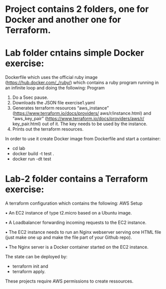 # Project contains 2 folders, one for Docker and another one for Terraform. 

# Lab folder cntains simple Docker exercise: 
Dockerfile which uses the official ruby image (https://hub.docker.com/_/ruby/) which
contains a ruby program running in an infinite loop and doing the following:
Program
1. Do a 5sec pause.
2. Downloads the JSON file exercise1.yaml
3. Generates terraform resources “aws_instance” (https://www.terraform.io/docs/providers/
aws/r/instance.html) and “aws_key_pair” (https://www.terraform.io/docs/providers/aws/r/
key_pair.html) out of it. The key needs to be used by the instance.
4. Prints out the terraform resources.

In order to use it create Docker image from Dockerfile and start a container: 
- cd lab
- docker build -t test .
- docker run -dt test

# Lab-2 folder contains a Terraform exercise:
A terraform configuration which contains the following:
AWS Setup

• An EC2 instance of type t2.micro based on a Ubuntu image.

• A Loadbalancer forwarding incoming requests to the EC2 instance.

• The EC2 instance needs to run an Nginx webserver serving one HTML file (just make one up and
make the file part of your Github repo). 

• The Nginx server is a Docker container started on the EC2
instance.

The state can be deployed by: 
- terraform init and 
- terraform apply.

These projects require AWS permissions to create ressources. 
